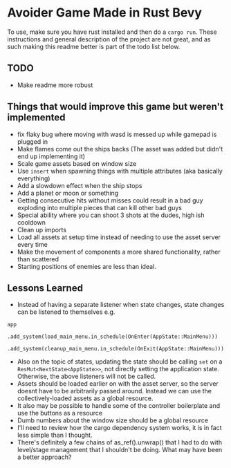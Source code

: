 # Avoider Game Made in Rust Bevy
To use, make sure you have rust installed and then do a `cargo run`. These instructions and general description of the project are not great, and as such making this readme better is part of the todo list below.

## TODO

* Make readme more robust

 ## Things that would improve this game but weren't implemented
 * fix flaky bug where moving with wasd is messed up while gamepad is plugged in
 * Make flames come out the ships backs (The asset was added but didn't end up implementing it)
* Scale game assets based on window size
* Use `insert` when spawning things with multiple attributes (aka basically everything) 
* Add a slowdown effect when the ship stops
* Add a planet or moon or something
* Getting consecutive hits without misses could result in a bad guy exploding into multiple pieces that can kill other bad guys 
* Special ability where you can shoot 3 shots at the dudes, high ish cooldown 
* Clean up imports
* Load all assets at setup time instead of needing to use the asset server every time
* Make the movement of components a more shared functionality, rather than scattered
* Starting positions of enemies are less than ideal.

## Lessons Learned
* Instead of having a separate listener when state changes, state changes can be listened to themselves e.g. 
```
app
    .add_system(load_main_menu.in_schedule(OnEnter(AppState::MainMenu)))
    .add_system(cleanup_main_menu.in_schedule(OnExit(AppState::MainMenu)))
```
* Also on the topic of states, updating the state should be calling `set` on a `ResMut<NextState<AppState>>`, not directly setting the application state. Otherwise, the above listeners will not be called.
* Assets should be loaded earlier on with the asset server, so the server doesnt have to be arbitrarily passed around. Instead we can use the collectively-loaded assets as a global resource. 
* It also may be possible to handle some of the controller boilerplate and use the buttons as a resource
* Dumb numbers about the window size should be a global resource
* I'll need to review how the cargo dependency system works, it is in fact less simple than I thought.
* There's definitely a few chains of as_ref().unwrap() that I had to do with level/stage management that I shouldn't be doing. What may have been a better approach? 
